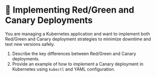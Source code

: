 # 🚦 Implementing Red/Green and Canary Deployments

You are managing a Kubernetes application and want to implement both Red/Green and Canary deployment strategies to minimize downtime and test new versions safely.

1. Describe the key differences between Red/Green and Canary deployments.
2. Provide an example of how to implement a Canary deployment in Kubernetes using `kubectl` and YAML configuration.